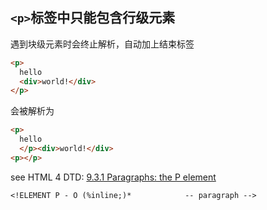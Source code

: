 `<p>`标签中只能包含行级元素
---------------------------

遇到块级元素时会终止解析，自动加上结束标签

```html
<p>
  hello
  <div>world!</div>
</p>
```
会被解析为

```html
<p>
  hello
  </p><div>world!</div>
<p></p>
```

see HTML 4 DTD:
[9.3.1 Paragraphs: the P element](http://www.w3.org/TR/html401/struct/text.html#h-9.3.1)

```
<!ELEMENT P - O (%inline;)*            -- paragraph -->
```
